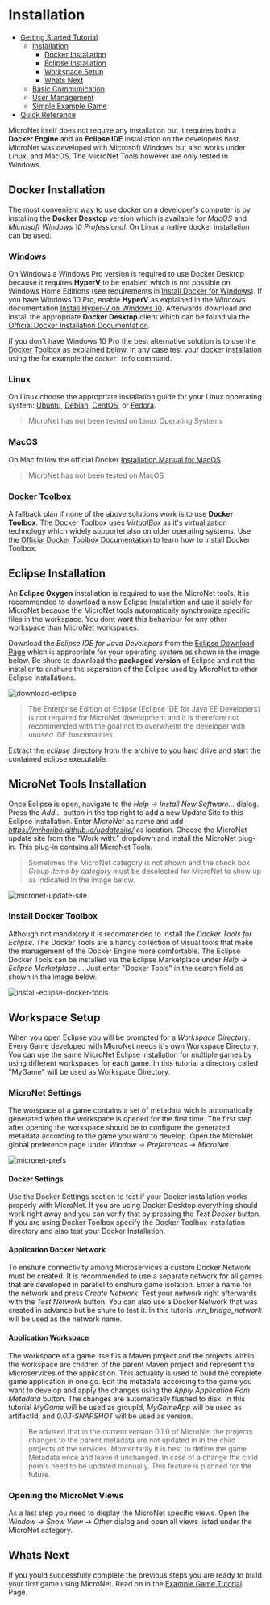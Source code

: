 # Installation

- [Getting Started Tutorial](../index.md)
  - [Installation](index.md)
    - [Docker Installation](#docker-installation)
    - [Eclipse Installation](#eclipse-installation)
    - [Workspace Setup](#workspace-setup)
    - [Whats Next](#whats-next)
  - [Basic Communication](../communicationtutorial/index.md)
  - [User Management](../usermanagement/index.md)
  - [Simple Example Game](../tutorial/index.md)
- [Quick Reference](../quickreference/index.md)


MicroNet itself does not require any installation but it requires both a **Docker Engine** and an **Eclipse IDE** installation on the developers host. MicroNet was developed with Microsoft Windows but also works under Linux, and MacOS. The MicroNet Tools however are only tested in Windows. 

## Docker Installation

The most convenient way to use docker on a developer's computer is by installing the **Docker Desktop** version which is available for *MacOS* and *Microsoft Windows 10 Professional*. On Linux a native docker installation can be used.  

### Windows
On Windows a Windows Pro version is required to use Docker Desktop because it requires **HyperV** to be enabled which is not possible on Windows Home Editions (see requirements in [Install Docker for Windows](https://docs.docker.com/docker-for-windows/install/)). If you have Windows 10 Pro, enable **HyperV** as explained in the Windows documentation [Install Hyper-V on Windows 10](https://docs.microsoft.com/en-us/virtualization/hyper-v-on-windows/quick-start/enable-hyper-v). Afterwards download and install the appropriate **Docker Desktop** client which can be found via the [Official Docker Installation Documentation](https://docs.docker.com/engine/installation/).

If you don't have Windows 10 Pro the best alternative solution is to use the [Docker Toolbox](#docker-toolbox) as explained [below](#docker-toolbox). In any case test your docker installation using the for example the `docker info` command.

### Linux

On Linux choose the appropriate installation guide for your Linux opperating system: 
[Ubuntu](https://docs.docker.com/engine/installation/linux/docker-ce/ubuntu/), 
[Debian](https://docs.docker.com/engine/installation/linux/docker-ce/debian/), 
[CentOS](https://docs.docker.com/engine/installation/linux/docker-ce/centos/), or
[Fedora](https://docs.docker.com/engine/installation/linux/docker-ce/fedora/).

> MicroNet has not been tested on Linux Operating Systems 

### MacOS

On Mac follow the official Docker [Installation Manual for MacOS](https://docs.docker.com/docker-for-mac/install/).

> MicroNet has not been tested on MacOS

### Docker Toolbox

A fallback plan if none of the above solutions work is to use **Docker Toolbox**. The Docker Toolbox uses *VirtualBox* as it's virtualization technology which widely supportet also on older operating systems. Use the [Official Docker Toolbox Documentation](https://docs.docker.com/toolbox/overview/) to learn how to install Docker Toolbox.

## Eclipse Installation

An **Eclipse Oxygen** installation is required to use the MicroNet tools. It is recommended to download a new Eclipse Installation and use it solely for MicroNet because the MicroNet tools automatically synchronize specific files in the workspace. You dont want this behaviour for any other workspace than MicroNet workspaces.

Download the *Eclipse IDE for Java Developers* from the [Eclipse Download Page](https://www.eclipse.org/downloads/eclipse-packages/) which is appropriate for your operating system as shown in the image below. Be shure to download the **packaged version** of Eclipse and not the installer to enshure the separation of the Eclipse used by MicroNet to other Eclipse Installations. 

![download-eclipse](EclipseInstallation.png "Download Eclipse")

> The Enterprise Edition of Eclipse (Eclipse IDE for Java EE Developers) is not required for MicroNet development and it is therefore not recommended with the goal not to overwhelm the developer with unused IDE funcionalities.

Extract the *eclipse* directory from the archive to you hard drive and start the contained eclipse executable. 

## MicroNet Tools Installation

Once Eclipse is open, navigate to the *Help -> Install New Software...* dialog. Press the *Add...* button in the top right to add a new Update Site to this Eclipse Installation. Enter *MicroNet* as name and add *https://mrharibo.github.io/updatesite/* as location. Choose the MicroNet update site from the "Work with:" dropdown and install the MicroNet plug-in. This plug-in contains all MicroNet Tools.

> Sometimes the MicroNet category is not shown and the check box *Group items by category* must be deselected for MicroNet to show up as indicated in the image below.

![micronet-update-site](UpdatesiteMarked.PNG "MicroNet Update Site")

### Install Docker Toolbox

Although not mandatory it is recommended to install the *Docker Tools for Eclipse*. The Docker Tools are a handy collection of visual tools that make the management of the Docker Engine more comfortable. The Eclipse Docker Tools can be installed via the Eclipse Marketplace under *Help -> Eclipse Marketplace...*. Just enter "Docker Tools" in the search field as shown in the image below.

![install-eclipse-docker-tools](EclipseDockerTools.PNG "Eclipse Docker Tools Installation")

## Workspace Setup

When you open Eclipse you will be prompted for a *Workspace Directory*. Every Game developed with MicroNet needs it's own Workspace Directory. You can use the same MicroNet Eclipse installation for multiple games by using different workspaces for each game. In this tutorial a directory called "MyGame" will be used as Workspace Directory.

### MicroNet Settings

The worspace of a game contains a set of metadata wich is automatically generated when the workspace is opened for the first time. The first step after opening the workspace should be to configure the generated metadata according to the game you want to develop. Open the MicroNet global preference page under *Window -> Preferences -> MicroNet*.

![micronet-prefs](Settings.PNG "MicroNet Preference Page")

#### Docker Settings

Use the Docker Settings section to test if your Docker installation works properly with MicroNet. If you are using Docker Desktop everything should work right away and you can verify that by pressing the *Test Docker* button. If you are using Docker Toolbox specify the Docker Toolbox installation directory and also test your Docker Installation.

#### Application Docker Network

To enshure connectivity among Microservices a custom Docker Network must be created. It is recommended to use a separate network for all games that are developed in parallel to enshure game isolation. Enter a name for the network and press *Create Network*. Test your network right afterwards with the *Test Network* button. You can also use a Docker Network that was created in advance but be shure to test it. In this tutorial *mn_bridge_network* will be used as the network name.

#### Application Workspace

The workspace of a game itself is a Maven project and the projects within the workspace are children of the parent Maven project and represent the Microservices of the application. This actuality is used to build the complete game application in one go. Edit the metadata according to the game you want to develop and apply the changes using the *Apply Application Pom Metadata* button. The changes are automatically flushed to disk. In this tutorial *MyGame* will be used as groupId, *MyGameApp* will be used as artifactId, and *0.0.1-SNAPSHOT* will be used as version.

> Be advised that in the current version 0.1.0 of MicroNet the projects changes to the parent metadata are not updated in in the child projects of the services. Momentarily it is best to define the game Metadata once and leave it unchanged. In case of a change the child pom's need to be updated manually. This feature is planned for the future. 

### Opening the MicroNet Views

As a last step you need to display the MicroNet specific views. Open the *Window -> Show View -> Other* dialog and open all views listed under the MicroNet category.

## Whats Next

If you yould successfully complete the previous steps you are ready to build your first game using MicroNet. Read on in the [Example Game Tutorial](../tutorial/index.md) Page.

